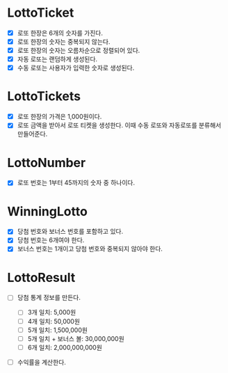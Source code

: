 # LottoTicket
- [x] 로또 한장은 6개의 숫자를 가진다.
- [x] 로또 한장의 숫자는 중복되지 않는다.
- [x] 로또 한장의 숫자는 오름차순으로 정렬되어 있다.
- [x] 자동 로또는 랜덤하게 생성된다.
- [x] 수동 로또는 사용자가 입력한 숫자로 생성된다.

# LottoTickets
- [x] 로또 한장의 가격은 1,000원이다.
- [x] 로또 금액을 받아서 로또 티켓을 생성한다. 이때 수동 로또와 자동로또를 분류해서 만들어준다.

# LottoNumber
- [x] 로또 번호는 1부터 45까지의 숫자 중 하나이다.

# WinningLotto
- [x] 당첨 번호와 보너스 번호를 포함하고 있다.
- [x] 당첨 번호는 6개여야 한다.
- [x] 보너스 번호는 1개이고 당첨 번호와 중복되지 않아야 한다.

# LottoResult
- [ ] 당첨 통계 정보를 만든다.
  - [ ] 3개 일치: 5,000원
  - [ ] 4개 일치: 50,000원
  - [ ] 5개 일치: 1,500,000원
  - [ ] 5개 일치 + 보너스 볼: 30,000,000원
  - [ ] 6개 일치: 2,000,000,000원
- [ ] 수익률을 계산한다.

